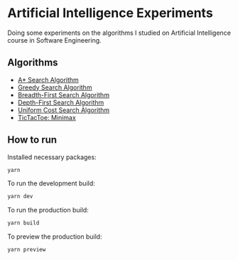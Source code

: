 # Artificial Intelligence Experiments

Doing some experiments on the algorithms I studied on Artificial Intelligence course in Software Engineering.

## Algorithms

- [A\* Search Algorithm](https://ai-experiments.vercel.app/algorithms/astar-search.html)
- [Greedy Search Algorithm](https://ai-experiments.vercel.app/algorithms/greedy-search.html)
- [Breadth-First Search Algorithm](https://ai-experiments.vercel.app/algorithms/bfs.html)
- [Depth-First Search Algorithm](https://ai-experiments.vercel.app/algorithms/dfs.html)
- [Uniform Cost Search Algorithm](https://ai-experiments.vercel.app/algorithms/ucs.html)
- [TicTacToe: Minimax](https://ai-experiments.vercel.app/algorithms/minimax.html)

## How to run

Installed necessary packages:

```sh
yarn
```

To run the development build:

```sh
yarn dev
```

To run the production build:

```sh
yarn build
```

To preview the production build:

```sh
yarn preview
```
